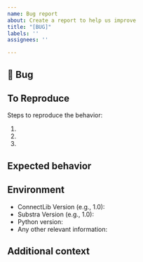 ```yaml
---
name: Bug report
about: Create a report to help us improve
title: "[BUG]"
labels: ''
assignees: ''

---
```


## 🐛 Bug

<!-- A clear and concise description of what the bug is. -->

## To Reproduce

Steps to reproduce the behavior:

1.
1.
1.

<!-- If you have a code sample, error messages, stack traces, please provide it here as well -->

## Expected behavior

<!-- A clear and concise description of what you expected to happen. -->

## Environment

 - ConnectLib Version (e.g., 1.0):
 - Substra Version (e.g., 1.0):
 - Python version:
 - Any other relevant information:

## Additional context

<!-- Add any other context about the problem here. -->
